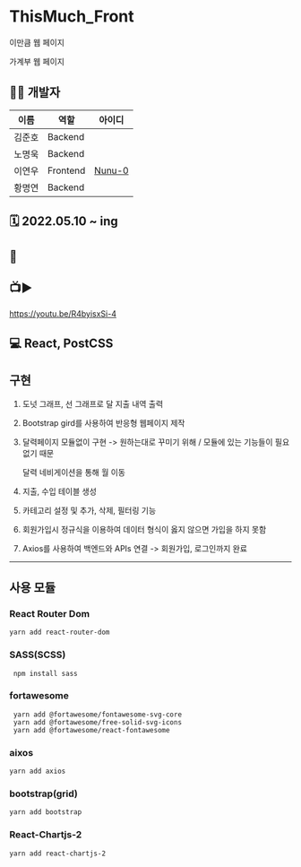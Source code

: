 # ThisMuch_Front
이만큼 웹 페이지 

가계부 웹 페이지

## 👩‍💻 개발자
|이름|역할|아이디|
|---|---|---|
|김준호|Backend||
|노명욱|Backend||
|이연우|Frontend|[Nunu-0](https://github.com/Nunu-0)|
|황명연|Backend||

## 🗓️ 2022.05.10 ~ ing

## 🔗 

## 📺▶️
https://youtu.be/R4byisxSi-4

## 💻 React, PostCSS

## 구현 
1. 도넛 그래프, 선 그래프로 달 지출 내역 출력
2. Bootstrap gird를 사용하여 반응형 웹페이지 제작
3. 달력페이지 모듈없이 구현 -> 원하는대로 꾸미기 위해 / 모듈에 있는 기능들이 필요없기 때문

   달력 네비게이션을 통해 월 이동
4. 지출, 수입 테이블 생성
5. 카테고리 설정 및 추가, 삭제, 필터링 기능
6. 회원가입시 정규식을 이용하여 데이터 형식이 옳지 않으면 가입을 하지 못함 
7. Axios를 사용하여 백엔드와 APIs 연결 -> 회원가입, 로그인까지 완료

---
## 사용 모듈
### React Router Dom
`yarn add react-router-dom`
### SASS(SCSS)
` npm install sass`
### fortawesome
```
 yarn add @fortawesome/fontawesome-svg-core
 yarn add @fortawesome/free-solid-svg-icons
 yarn add @fortawesome/react-fontawesome
```
### aixos
`yarn add axios`
### bootstrap(grid)
```
yarn add bootstrap
```
### React-Chartjs-2
`yarn add react-chartjs-2`

